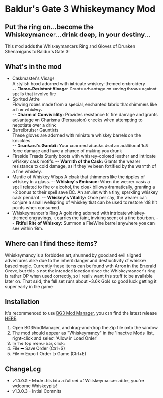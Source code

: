 # Baldur's Gate 3 Whiskeymancy Mod  
  
## Put the ring on...become the Whiskeymancer...drink deep, in your destiny...  
This mod adds the Whiskeymancers Ring and Gloves of Drunken Shenanigans to Baldur's Gate 3!  
## What's in the mod
- Caskmaster's Visage  
A stylish hood adorned with intricate whiskey-themed embroidery.  
-- **Flame-Resistant Visage:** Grants advantage on saving throws against spells that involve fire
- Spirited Attire  
Flowing robes made from a special, enchanted fabric that shimmers like a fine whiskey.  
-- **Charm of Conviviality:** Provides resistance to fire damage and grants advantage on Charisma (Persuasion) checks when attempting to negotiate over a drink
- Barrelbruiser Gauntlets  
These gloves are adorned with miniature whiskey barrels on the knuckles.  
-- **Drunkard's Gambit:** Your unarmed attacks deal an additional 1d8 force damage and have a chance of making you drunk
- Fireside Treads
Sturdy boots with whiskey-colored leather and intricate whiskey cask motifs.
-- **Warmth of the Cask:** Grants the wearer resistance to cold damage, as if they've been fortified by the warmth of a fine whiskey.
- Mantle of Whiskey Wisps
A cloak that shimmers like the ripples of whiskey in a glass.
-- **Whiskey's Embrace:** When the wearer casts a spell related to fire or alcohol, the cloak billows dramatically, granting a +2 bonus to their spell save DC.
An amulet with a tiny, sparkling whiskey cask pendant.
-- **Whiskey's Vitality:** Once per day, the wearer can conjure a small wellspring of whiskey that can be used to restore 1d8 hit points when consumed.
- Whiskeymancer's Ring
A gold ring adorned with intricate whiskey-themed engravings, it carries the faint, inviting scent of a fine bourbon.
-- **Pitiful Rite of Whiskey:** Summon a FireWine barrel anywhere you can see within 18m.

## Where can I find these items?  
Whiskeymancy is a forbidden art, shunned by good and evil aligned adventures alike due to the inherit danger and destructivity of whiskey based magic. Currently these items can be found with Arron in the Emerald Grove, but this is not the intended location since the Whiskeymancer's ring is rather OP when used correctly, so I really want this stuff to be available later on. That said, the full set runs about ~3.6k Gold so good luck getting it super early in the game  
## Installation  
It's recommended to use [BG3 Mod Manager](https://github.com/LaughingLeader/BG3ModManager), you can find the latest release [HERE](https://github.com/LaughingLeader/BG3ModManager/releases).  
1. Open BG3ModManager, and drag-and-drop the Zip file onto the window  
2. The mod should appear as "Whiskeymancy" in the 'Inactive Mods' list, right-click and select 'Allow in Load Order'  
3. In the top menu-bar, click:  
1. File ➡ Save Order (Ctrl+S)  
2. File ➡ Export Order to Game (Ctrl+E)  
  
## ChangeLog  
- v1.0.0.5 - Made this into a full set of Whiskeymancer attire, you're welcome Whiskeypits!  
- v1.0.0.3 - Initial Commits  
